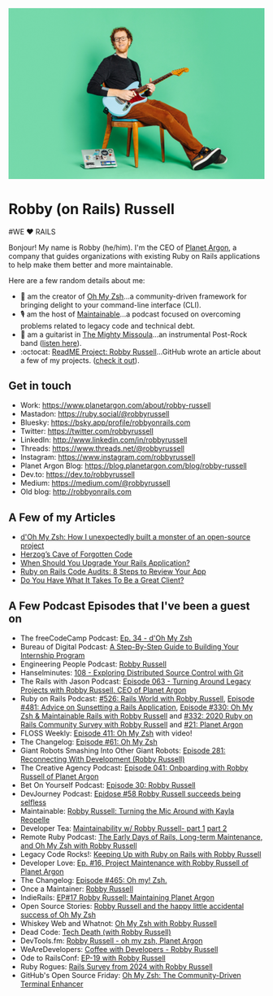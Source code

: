 ![Photo of Robby Russell](https://github.com/robbyrussell/robbyrussell/blob/master/2020-9-18-Robby-Russell-Corduroy-5-medium.jpg?raw=true)

# Robby (on Rails) Russell

#WE :hearts: RAILS

Bonjour! My name is Robby (he/him). I'm the CEO of [Planet Argon](https://www.planetargon.com/), a company that guides organizations with existing Ruby on Rails applications to help make them better and more maintainable. 

Here are a few random details about me:

- 🌈  am the creator of [Oh My Zsh](https://ohmyz.sh/)...a community-driven framework for bringing delight to your command-line interface (CLI).
- 🎙  am the host of [Maintainable](https://maintainable.fm/)...a podcast focused on overcoming problems related to legacy code and technical debt.
- 🎸  am a guitarist in [The Mighty Missoula](https://www.mightymissoula.com/)...an instrumental Post-Rock band ([listen here](https://mightymissoula.bandcamp.com/)).
- :octocat:  [ReadME Project: Robby Russell](https://github.com/readme/robby-russell)...GitHub wrote an article about a few of my projects. ([check it out](https://github.com/readme/robby-russell)).

## Get in touch
- Work: https://www.planetargon.com/about/robby-russell
- Mastadon: https://ruby.social/@robbyrussell
- Bluesky: https://bsky.app/profile/robbyonrails.com
- Twitter: https://twitter.com/robbyrussell
- LinkedIn: http://www.linkedin.com/in/robbyrussell
- Threads: https://www.threads.net/@robbyrussell
- Instagram: https://www.instagram.com/robbyrussell
- Planet Argon Blog: https://blog.planetargon.com/blog/robby-russell
- Dev.to: https://dev.to/robbyrussell
- Medium: https://medium.com/@robbyrussell
- Old blog: http://robbyonrails.com

## A Few of my Articles

- [d'Oh My Zsh: How I unexpectedly built a monster of an open-source project](https://medium.com/free-code-camp/d-oh-my-zsh-af99ca54212c) 
- [Herzog’s Cave of Forgotten Code](https://medium.com/@robbyrussell/herzogs-cave-of-forgotten-code-432f73cf1903)
- [When Should You Upgrade Your Rails Application?](https://blog.planetargon.com/blog/entries/when-should-you-upgrade-your-rails-application)
- [Ruby on Rails Code Audits: 8 Steps to Review Your App](https://blog.planetargon.com/blog/entries/ruby-on-rails-code-audits-8-steps-to-review-your-app)
- [Do You Have What It Takes To Be a Great Client?](https://blog.planetargon.com/blog/entries/do-you-have-what-it-takes-to-be-a-great-client)

## A Few Podcast Episodes that I've been a guest on

- The freeCodeCamp Podcast: [Ep. 34 - d'Oh My Zsh](https://freecodecamp.libsyn.com/ep-34-doh-my-zsh)
- Bureau of Digital Podcast: [A Step-By-Step Guide to Building Your Internship Program](https://bureauofdigital.com/radio/bureau-briefing-content/2019/10/17-a-step-by-step-guide-to-building-your-internship-program)
- Engineering People Podcast: [Robby Russell](https://engineeringpeople.libsyn.com/robby-russell)
- Hanselminutes: [108 - Exploring Distributed Source Control with Git](https://www.hanselman.com/blog/hanselminutes-podcast-108-exploring-distributed-source-control-with-git)
- The Rails with Jason Podcast: [Episode 063 - Turning Around Legacy Projects with Robby Russell, CEO of Planet Argon](https://www.codewithjason.com/podcast/9478252-063-turning-around-legacy-projects-with-robby-russell-ceo-of-planet-argon/)
- Ruby on Rails Podcast: [#526: Rails World with Robby Russell](https://www.therubyonrailspodcast.com/526), [Episode #481: Advice on Sunsetting a Rails Application](https://www.therubyonrailspodcast.com/481), [Episode #330: Oh My Zsh & Maintainable Rails with Robby Russell](https://www.therubyonrailspodcast.com/330) and [#332: 2020 Ruby on Rails Community Survey with Robby Russell](https://www.therubyonrailspodcast.com/331) and [#21: Planet Argon](https://www.therubyonrailspodcast.com/35)
- FLOSS Weekly: [Episode 411: Oh My Zsh](https://twit.tv/shows/floss-weekly/episodes/411) with video!
- The Changelog: [Episode #61: Oh My Zsh](https://changelog.com/podcast/61)
- Giant Robots Smashing Into Other Giant Robots: [Episode 281: Reconnecting With Development (Robby Russell)](https://www.giantrobots.fm/281)
- The Creative Agency Podcast: [Episode 041: Onboarding with Robby Russell of Planet Argon](http://www.creativeagencypodcast.com/onboarding-with-robby-russell-of-planet-argon/)
- Bet On Yourself Podcast: [Episode 30: Robby Russell](https://www.betonyourself.com/podcast/episode-30-robby-russell)
- DevJourney Podcast: [Epidose #58 Robby Russell succeeds being selfless](https://devjourney.info/Guests/58-RobbyRussell.html)
- Maintainable: [Robby Russell: Turning the Mic Around with Kayla Reopelle](https://maintainable.fm/episodes/robby-russell-turning-the-mic-around-with-kayla-reopelle)
- Developer Tea: [Maintainability w/ Robby Russell- part 1](https://developertea.simplecast.com/episodes/maintainability-w-robby-russell-part-1) [part 2](https://developertea.simplecast.com/episodes/maintainability-w-robby-russell-part-2)
- Remote Ruby Podcast: [The Early Days of Rails, Long-term Maintenance, and Oh My Zsh with Robby Russell](https://www.remoteruby.com/2260490/13761032)
- Legacy Code Rocks!: [Keeping Up with Ruby on Rails with Robby Russell](https://legacycode.rocks/episodes/91/)
- Developer Love: [Ep. #16, Project Maintenance with Robby Russell of Planet Argon](https://www.heavybit.com/library/podcasts/developer-love/ep-16-project-maintenance-with-robby-russell-of-planet-argon/)
- The Changelog: [Episode #465: Oh my! Zsh.](https://changelog.com/podcast/465)
- Once a Maintainer: [Robby Russell](https://onceamaintainer.substack.com/p/once-a-maintainer-robby-russell)
- IndieRails: [EP#17 Robby Russell: Maintaining Planet Argon](https://www.indierails.com/17)
- Open Source Stories: [Robby Russell and the happy little accidental success of Oh My Zsh](https://www.opensourcestories.org/stories/2023/robby-russell-ohmyzsh/)
- Whiskey Web and Whatnot: [Oh My Zsh with Robby Russell](https://www.youtube.com/watch?v=S1rBuoNcn5w)
- Dead Code: [Tech Death (with Robby Russell)](https://shows.acast.com/dead-code/episodes/tech-death-with-robby-russell)
- DevTools.fm: [Robby Russell - oh my zsh, Planet Argon](https://www.devtools.fm/episode/106?)
- WeAreDevelopers: [Coffee with Developers - Robby Russell](https://www.wearedevelopers.com/en/videos/917/coffee-with-developers-robby-russell)
- Ode to RailsConf: [EP-19 with Robby Russell](https://www.odetorailsconf.com/2363110/episodes/15681293-robby-russell?t=0)
- Ruby Rogues: [Rails Survey from 2024 with Robby Russell](https://www.youtube.com/watch?v=h_DnaGAFY8Q)
- GitHub's Open Source Friday: [Oh My Zsh: The Community-Driven Terminal Enhancer](https://www.youtube.com/watch?v=a8Z4RS_E3dA)
